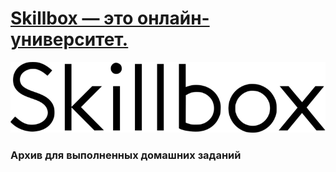 # [Skillbox — это онлайн-университет.](https://go.acstat.com/3ced01680e2ae408 "Skillbox")
![alt-текст][logo]

[logo]: https://raw.githubusercontent.com/AsahiOcean/Skillbox/master/Skillbox.png "Skillbox"

### Архив для выполненных домашних заданий
